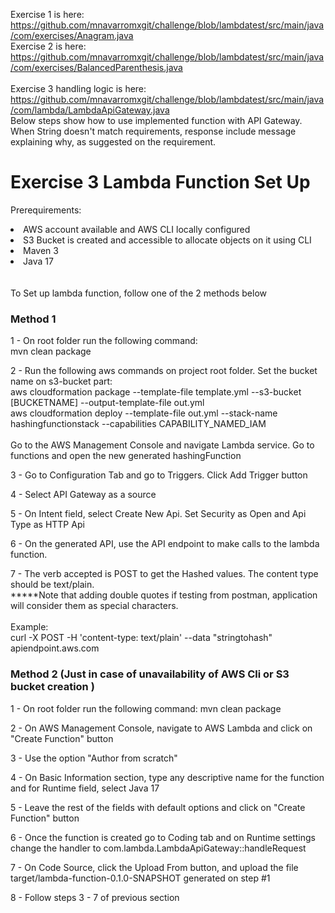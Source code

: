 Exercise 1 is here: https://github.com/mnavarromxgit/challenge/blob/lambdatest/src/main/java/com/exercises/Anagram.java <BR>
Exercise 2 is here: https://github.com/mnavarromxgit/challenge/blob/lambdatest/src/main/java/com/exercises/BalancedParenthesis.java <BR><BR>
Exercise 3 handling logic is here: https://github.com/mnavarromxgit/challenge/blob/lambdatest/src/main/java/com/lambda/LambdaApiGateway.java <BR>
Below steps show how to use implemented function with API Gateway. When String doesn't match requirements, response include message explaining why, as suggested on the requirement.

<h1> Exercise 3 Lambda Function Set Up</h1>

Prerequirements:
<li> AWS account available and AWS CLI locally configured</li>
<li> S3 Bucket is created and accessible to allocate objects on it using CLI</li>
<li> Maven 3</li>
<li> Java 17</li>
<BR><BR>
To Set up lambda function, follow one of the 2 methods below

<h3> Method 1 </h3>

1 - On root folder run the following command: <BR>
mvn clean package

2 - Run the following aws commands on project root folder. Set the bucket name on s3-bucket part: <BR>
aws cloudformation package --template-file template.yml --s3-bucket [BUCKETNAME] --output-template-file out.yml <BR>
aws cloudformation deploy --template-file out.yml --stack-name hashingfunctionstack --capabilities CAPABILITY_NAMED_IAM <BR><BR>
Go to the AWS Management Console and navigate Lambda service. Go to functions and open the new generated hashingFunction

3 - Go to Configuration Tab and go to Triggers. Click Add Trigger button

4 - Select API Gateway as a source

5 - On Intent field, select Create New Api. Set Security as Open and Api Type as HTTP Api

6 - On the generated API, use the API endpoint to make calls to the lambda function.

7 - The verb accepted is POST to get the Hashed values. The content type should be text/plain.
<BR>
*****Note that adding double quotes if testing from postman, application will consider them as special characters.
<BR><BR>
Example:<BR>
curl -X POST -H 'content-type: text/plain' --data "stringtohash" apiendpoint.aws.com


<h3> Method 2  (Just in case of unavailability of AWS Cli or S3 bucket creation )</h3>

1 - On root folder run the following command:
   mvn clean package

2 - On AWS Management Console, navigate to AWS Lambda and click on "Create Function" button

3 - Use the option "Author from scratch"

4 - On Basic Information section, type any descriptive name for the function and for Runtime field, select Java 17

5 - Leave the rest of the fields with default options and click on "Create Function" button

6 - Once the function is created go to Coding tab and on Runtime settings change the handler to com.lambda.LambdaApiGateway::handleRequest

7 - On Code Source, click the Upload From button, and upload the file target/lambda-function-0.1.0-SNAPSHOT generated on step #1

8 - Follow steps 3 - 7 of previous section

